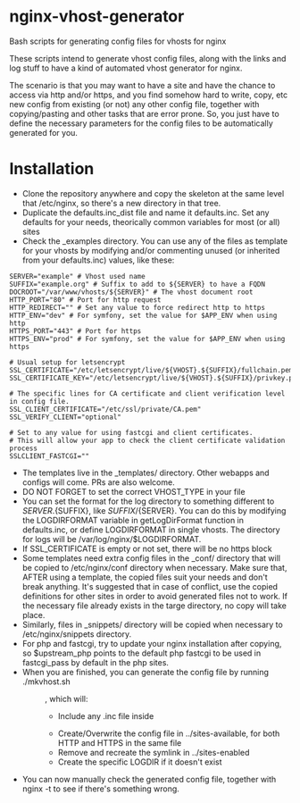 # nginx-vhost-generator
Bash scripts for generating config files for vhosts for nginx

These scripts intend to generate vhost config files, along with the links and log stuff
to have a kind of automated vhost generator for nginx.

The scenario is that you may want to have a site and have the chance to access via http and/or https,
and you find somehow hard to write, copy, etc new config from existing (or not) any other config file,
together with copying/pasting and other tasks that are error prone. So, you just have to define the necessary
parameters for the config files to be automatically generated for you.

Installation
============

* Clone the repository anywhere and copy the skeleton at the same level that /etc/nginx,
so there's a new directory in that tree.
* Duplicate the defaults.inc_dist file and name it defaults.inc. Set any defaults for your needs, theorically
common variables for most (or all) sites
* Check the _examples directory. You can use any of the files as template for your vhosts
by modifying and/or commenting unused (or inherited from your defaults.inc) values, like these:

```
SERVER="example" # Vhost used name
SUFFIX="example.org" # Suffix to add to ${SERVER} to have a FQDN
DOCROOT="/var/www/vhosts/${SERVER}" # The vhost document root
HTTP_PORT="80" # Port for http request
HTTP_REDIRECT="" # Set any value to force redirect http to https
HTTP_ENV="dev" # For symfony, set the value for $APP_ENV when using http
HTTPS_PORT="443" # Port for https
HTTPS_ENV="prod" # For symfony, set the value for $APP_ENV when using https

# Usual setup for letsencrypt
SSL_CERTIFICATE="/etc/letsencrypt/live/${VHOST}.${SUFFIX}/fullchain.pem"
SSL_CERTIFICATE_KEY="/etc/letsencrypt/live/${VHOST}.${SUFFIX}/privkey.pem"

# The specific lines for CA certificate and client verification level in config file.
SSL_CLIENT_CERTIFICATE="/etc/ssl/private/CA.pem"
SSL_VERIFY_CLIENT="optional"

# Set to any value for using fastcgi and client certificates.
# This will allow your app to check the client certificate validation process
SSLCLIENT_FASTCGI=""
```

* The templates live in the _templates/ directory. Other webapps and configs will come. PRs are also welcome.
* DO NOT FORGET to set the correct VHOST_TYPE in your file
* You can set the format for the log directory to something different to ${SERVER}.${SUFFIX}, like ${SUFFIX}/${SERVER}.
You can do this by modifying the LOGDIRFORMAT variable in getLogDirFormat function in defaults.inc,
or define LOGDIRFORMAT in single vhosts. The directory for logs will be /var/log/nginx/$LOGDIRFORMAT.
* If SSL_CERTIFICATE is empty or not set, there will be no https block
* Some templates need extra config files in the _conf/ directory that will be copied to /etc/nginx/conf
directory when necessary. Make sure that, AFTER using a template,
the copied files suit your needs and don't break anything. It's suggested that in case of conflict, use the copied
definitions for other sites in order to avoid generated files not to work. If the necessary file already exists
in the targe directory, no copy will take place.
* Similarly, files in _snippets/ directory will be copied when necessary to /etc/nginx/snippets directory.
* For php and fastcgi, try to update your nginx installation after copying, so $upstream_php points to
the default php fastcgi to be used in fastcgi_pass by default in the php sites.
* When you are finished, you can generate the config file by running ./mkvhost.sh <dir>, which will:
    * Include any .inc file inside <dir>
    * Create/Overwrite the config file in ../sites-available, for both HTTP and HTTPS in the same file
    * Remove and recreate the symlink in ../sites-enabled
    * Create the specific LOGDIR if it doesn't exist
* You can now manually check the generated config file, together with nginx -t to see if there's something wrong.

